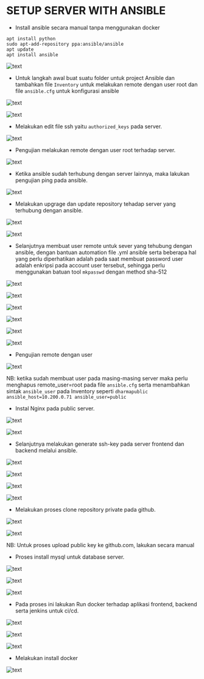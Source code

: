 # SETUP SERVER WITH ANSIBLE

- Install ansible secara manual tanpa menggunakan docker
```
apt install python
sudo apt-add-repository ppa:ansible/ansible
apt update
apt install ansible
```

![text](./asset/start/1.png)

- Untuk langkah awal buat suatu folder untuk project Ansible dan tambahkan file `Inventory` untuk melakukan remote dengan user root dan file `ansible.cfg` untuk konfigurasi ansible

![text](./asset/start/2.png)

![text](./asset/start/3.png)

- Melakukan edit file ssh yaitu `authorized_keys` pada server.

![text](./asset/start/4.png)

- Pengujian melakukan remote dengan user root terhadap server.

![text](./asset/start/5.png)

- Ketika ansible sudah terhubung dengan server lainnya, maka lakukan pengujian ping pada ansible.

![text](./asset/start/6.png)

- Melakukan upgrage dan update repository tehadap server yang terhubung dengan ansible.

![text](./asset/start/7.png)

![text](./asset/start/8.png)

- Selanjutnya membuat user remote untuk sever yang tehubung dengan ansible, dengan bantuan automation file .yml ansible serta beberapa hal yang perlu diperhatikan adalah pada saat membuat password user adalah enkripsi pada account user tersebut, sehingga perlu menggunakan batuan tool `mkpasswd` dengan method sha-512

![text](./asset/create-user/1.png)

![text](./asset/create-user/2.png)

![text](./asset/create-user/3.png)

![text](./asset/create-user/4.png)

![text](./asset/create-user/5.png)

![text](./asset/create-user/6.png)

- Pengujian remote dengan user

![text](./asset/create-user/7.png)

NB: ketika sudah membuat user pada masing-masing server maka perlu menghapus remote_user=root pada file `ansible.cfg` serta menambahkan sintak `ansible_user` pada Inventory seperti `dharmapublic ansible_host=10.200.0.71 ansible_user=public`

- Instal Nginx pada public server.

![text](./asset/nginx/1.png)

![text](./asset/nginx/2.png)

- Selanjutnya melakukan generate ssh-key pada server frontend dan backend melalui ansible.

![text](./asset/ssh/1.png)

![text](./asset/ssh/2.png)

![text](./asset/ssh/3.png)

![text](./asset/ssh/4.png)

- Melakukan proses clone repository private pada github.

![text](./asset/GitClone/1.png)

![text](./asset/GitClone/2.png)

NB: Untuk proses upload public key ke github.com, lakukan secara manual

- Proses install mysql untuk database server.

![text](./asset/database/1.png)

![text](./asset/database/2.png)

![text](./asset/database/3.png)

- Pada proses ini lakukan Run docker terhadap aplikasi frontend, backend serta jenkins untuk ci/cd.

![text](./asset/docker-run/1.png)

![text](./asset/docker-run/2.png)

![text](./asset/docker-run/3.png)

- Melakukan install docker

![text](./asset/docker-run/4.png)